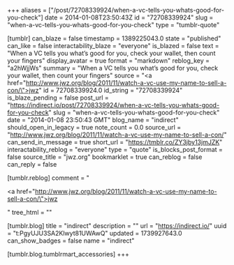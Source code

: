 +++
aliases = ["/post/72708339924/when-a-vc-tells-you-whats-good-for-you-check"]
date = 2014-01-08T23:50:43Z
id = "72708339924"
slug = "when-a-vc-tells-you-whats-good-for-you-check"
type = "tumblr-quote"

[tumblr]
can_blaze = false
timestamp = 1389225043.0
state = "published"
can_like = false
interactability_blaze = "everyone"
is_blazed = false
text = "When a VC tells you what&rsquo;s good for you, check your wallet, then count your fingers"
display_avatar = true
format = "markdown"
reblog_key = "a2hWjjWs"
summary = "When a VC tells you what’s good for you, check your wallet, then count your fingers"
source = "<a href=\"http://www.jwz.org/blog/2011/11/watch-a-vc-use-my-name-to-sell-a-con/\">jwz</a>"
id = 72708339924.0
id_string = "72708339924"
is_blaze_pending = false
post_url = "https://indirect.io/post/72708339924/when-a-vc-tells-you-whats-good-for-you-check"
slug = "when-a-vc-tells-you-whats-good-for-you-check"
date = "2014-01-08 23:50:43 GMT"
blog_name = "indirect"
should_open_in_legacy = true
note_count = 0.0
source_url = "http://www.jwz.org/blog/2011/11/watch-a-vc-use-my-name-to-sell-a-con/"
can_send_in_message = true
short_url = "https://tmblr.co/ZY3jby13jmJZK"
interactability_reblog = "everyone"
type = "quote"
is_blocks_post_format = false
source_title = "jwz.org"
bookmarklet = true
can_reblog = false
can_reply = false

[tumblr.reblog]
comment = "<p><a href=\"http://www.jwz.org/blog/2011/11/watch-a-vc-use-my-name-to-sell-a-con/\">jwz</a></p>"
tree_html = ""

[tumblr.blog]
title = "indirect"
description = ""
url = "https://indirect.io/"
uuid = "t:PgyUJU3SA2Klwyt81UWAwQ"
updated = 1739927643.0
can_show_badges = false
name = "indirect"

[tumblr.blog.tumblrmart_accessories]
+++
